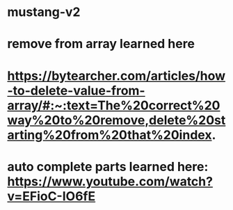 # mustang-v2
# remove from array learned here
# https://bytearcher.com/articles/how-to-delete-value-from-array/#:~:text=The%20correct%20way%20to%20remove,delete%20starting%20from%20that%20index.
# auto complete parts learned here: https://www.youtube.com/watch?v=EFioC-IO6fE